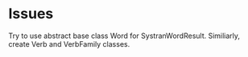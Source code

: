 # Issues

Try to use abstract base class Word for SystranWordResult. Similiarly, create Verb and VerbFamily classes.
